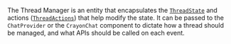 The Thread Manager is an entity that encapsulates the [`ThreadState`](./ThreadState.md) and actions ([`ThreadActions`](./ThreadActions.md)) that help modify the state.
It can be passed to the `ChatProvider` or the `CrayonChat` component to dictate how a thread should be managed, and what APIs should be called on each event.
